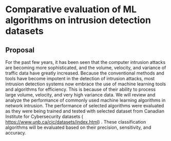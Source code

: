 # Comparative evaluation of ML algorithms on intrusion detection datasets

## Proposal

For the past few years, it has been seen that the computer intrusion attacks are becoming
more sophisticated, and the volume, velocity, and variance of traffic data have greatly
increased. Because the conventional methods and tools have become impotent in the
detection of intrusion attacks, most intrusion detection systems now embrace the use of
machine learning tools and algorithms for efficiency. This is because of their ability to
process large volume, velocity, and very high variance data. We will review and analyze the
performance of commonly used machine learning algorithms in network intrusion. The
performance of selected algorithms were evaluated as they were being trained and tested
with selected dataset from Canadian Institute for Cybersecurity datasets
(​ https://www.unb.ca/cic/datasets/index.html​ ) . These classification algorithms will be
evaluated based on their precision, sensitivity, and accuracy.
